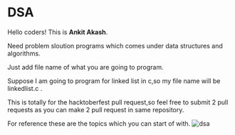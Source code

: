 # DSA
Hello coders!
This is **Ankit Akash**.



Need problem sloution programs which comes under data structures and algorithms.



Just add file name of what you are going to program.




Suppose I am going to program for linked list in c,so my file name will be linkedlist.c .



This is totally for the hacktoberfest pull request,so feel free to submit 2 pull requests as you can make 2 pull request in same repository.




For reference these are the topics which you can start of with.
![dsa](https://user-images.githubusercontent.com/75488501/195944951-8122d139-ba1e-4e9e-8d92-387ea0d04778.png)

